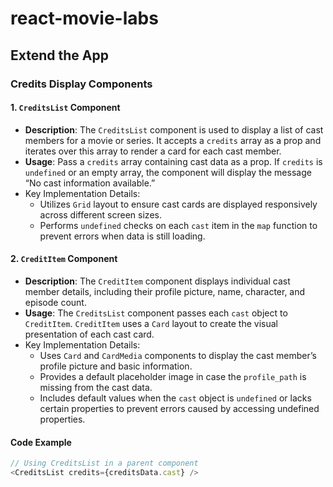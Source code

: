 # react-movie-labs



## Extend the App

### Credits Display Components

#### 1. `CreditsList` Component

- **Description**: The `CreditsList` component is used to display a list of cast members for a movie or series. It accepts a `credits` array as a prop and iterates over this array to render a card for each cast member.
- **Usage**: Pass a `credits` array containing cast data as a prop. If `credits` is `undefined` or an empty array, the component will display the message “No cast information available.”
- Key Implementation Details:
  - Utilizes `Grid` layout to ensure cast cards are displayed responsively across different screen sizes.
  - Performs `undefined` checks on each `cast` item in the `map` function to prevent errors when data is still loading.

#### 2. `CreditItem` Component

- **Description**: The `CreditItem` component displays individual cast member details, including their profile picture, name, character, and episode count.
- **Usage**: The `CreditsList` component passes each `cast` object to `CreditItem`. `CreditItem` uses a `Card` layout to create the visual presentation of each cast card.
- Key Implementation Details:
  - Uses `Card` and `CardMedia` components to display the cast member’s profile picture and basic information.
  - Provides a default placeholder image in case the `profile_path` is missing from the cast data.
  - Includes default values when the `cast` object is `undefined` or lacks certain properties to prevent errors caused by accessing undefined properties.

#### Code Example

```js
// Using CreditsList in a parent component
<CreditsList credits={creditsData.cast} />
```